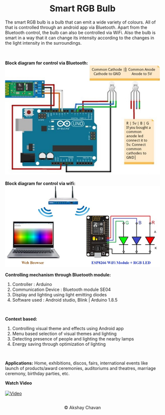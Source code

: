 <h1><center>Smart RGB Bulb</center></h1>
The smart RGB bulb is a bulb that can emit a wide variety of colours. All of that is controlled through an android app via Bluetooth. Apart from the Bluetooth control, the bulb can also be controlled via WiFi. Also the bulb is smart in a way that it can change its intensity according to the changes in the light intensity in the surroundings.

<br><br>
**Block diagram for control via Bluetooth:**
![Block Diagram](https://raw.githubusercontent.com/AkshayChavan7/COLOR-CHANGING-BULB/master/Project%20Video/Picture1.jpg)
<br><br>
**Block diagram for control via wifi:** <br>
![enter image description here](https://raw.githubusercontent.com/AkshayChavan7/COLOR-CHANGING-BULB/master/Project%20Video/Picture2.jpg)
<br>


**Controlling mechanism through Bluetooth module:**

 1. Controller : Arduino
 2. Communication Device : Bluetooth module SE04
 3. Display and lighting using light emitting diodes
 4. Software used  : Android studio, Blink | Arduino 1.8.5
<br>

**Context based:**

 1. Controlling visual theme and effects using Android app
 2. Menu based selection of visual themes and lighting
 3. Detecting presence of people and lighting the nearby lamps
 4. Energy saving through optimization of lighting
<br>

**Applications:**
Home, exhibitions, discos, fairs, international events like launch of products/award ceremonies, auditoriums and theatres, marriage ceremony, birthday parties, etc.

**Watch Video**
<br><br>
[![Video](http://img.youtube.com/vi/ff9eCN66Vxs/0.jpg)](http://www.youtube.com/watch?v=ff9eCN66Vxs "Halo - Android App Controlled Color Changing Light Bulb")

## 
<center>© Akshay Chavan</center>

